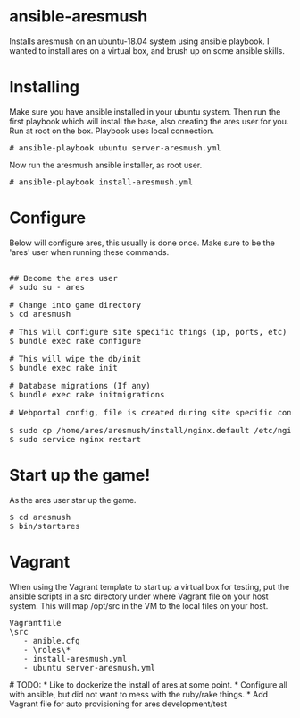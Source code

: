 # ansible-aresmush
Installs aresmush on an ubuntu-18.04 system using ansible playbook. 
I wanted to install ares on a virtual box, and brush up on some
ansible skills.


# Installing
Make sure you have ansible installed in your ubuntu system. 
Then run the first playbook which will install the base, 
also creating the ares user for you. Run at root on the box.
Playbook uses local connection.

<pre>
# ansible-playbook ubuntu_server-aresmush.yml
</pre>

Now run the aresmush ansible installer, as root user.

<pre>
# ansible-playbook install-aresmush.yml
</pre>

# Configure
Below will configure ares, this usually is done once. Make sure to be the
'ares' user when running these commands.
<pre>

## Become the ares user
# sudo su - ares

# Change into game directory
$ cd aresmush

# This will configure site specific things (ip, ports, etc)
$ bundle exec rake configure

# This will wipe the db/init
$ bundle exec rake init

# Database migrations (If any)
$ bundle exec rake initmigrations

# Webportal config, file is created during site specific configuration

$ sudo cp /home/ares/aresmush/install/nginx.default /etc/nginx/sites-enabled/default
$ sudo service nginx restart
</pre>

# Start up the game!
As the ares user star up the game.

<pre>
$ cd aresmush
$ bin/startares
</pre>


# Vagrant
When using the Vagrant template to start up a virtual box for testing, put the ansible scripts in a src directory under
where Vagrant file on your host system. This will map /opt/src
in the VM to the local files on your host.

<pre>
Vagrantfile
\src
   - anible.cfg
   - \roles\*
   - install-aresmush.yml
   - ubuntu_server-aresmush.yml
</pre>

</pre>
# TODO:
* Like to dockerize the install of ares at some point.
* Configure all with ansible, but did not want to mess with the ruby/rake things.
* Add Vagrant file for auto provisioning for ares development/test